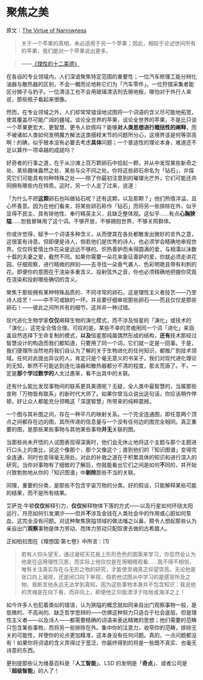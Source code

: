 # 聚焦之美

原文：[The Virtue of Narrowness](https://www.readthesequences.com/The-Virtue-Of-Narrowness)

> 关于一个苹果的真相，未必适用于另一个苹果；因此，相较于论述世间所有的苹果，我们能对一个苹果说出更多。

>

> ——[《理性的十二美德》](https://www.readthesequences.com/The-Twelve-Virtues-Of-Rationality)

在各自的专业领域内，人们深谙聚焦特定范围的重要性；一位汽车修理工能分辨化油器与散热器的区别，不会一概而论地称它们为「汽车零件」。一位狩猎采集者能区分狮子与豹子。一位清洁工也不会用玻璃清洁剂去擦地板，哪怕对于外行人来说，那些瓶子看起来很像。

然而，在专业领域之外，人们却常常错误地试图将一个词语的含义尽可能地拓宽，使其覆盖尽可能广阔的疆域。谈论全世界的苹果，谈论全世界的苹果，不是比只谈一个苹果更宏大、更智慧、更令人钦佩吗？能够**对人类思想进行概括性的阐释**，而不被诸如人类如何发明魔方解法这类细枝末节的问题所分心，这境界该是何等崇高啊！的确，似乎根本没有必要去考虑**具体**问题；一个普适性的理论本身，难道还不足以算作一项卓越的成就吗？

好奇者的行事之道，在于从沙滩上百万颗卵石中拾起一颗，并从中发现某些新奇之处、某些趣味盎然之处、某些与众不同之处。你将这些卵石命名为「钻石」，并探究它们可能具有何种特殊之处——除了你最初注意到的璀璨光芒外，它们可能还共同拥有哪些内在特质。这时，另一个人走了过来，说道：

「为什么不把**这颗**卵石也叫做钻石呢？还有这颗，以及那颗？」他们热情洋溢，且心怀善意。因为在他们看来，将某些卵石称作「钻石」而将另一些排除在外，似乎显得不民主、具有排他性、奉行精英主义，且缺乏整体观。这似乎……有点**心胸狭隘**……恕我冒昧用了这个词。不够开放，不够拥抱世界，不够关照群体。

你或许觉得，赋予一个词语多种含义，从而使其在各处都散发出微妙的言外之意，这很富有诗意。但即便是诗人，倘若他们是优秀的诗人，也必须学会精确地审视世界。仅仅将爱情比作花朵是远远不够的。炽热善妒而未得圆满的爱，与相濡以沫数十载的夫妻之爱，截然不同。如果你需要一朵花来象征善妒的爱，你就必须走进花园，仔细观察，进行精微的辨别——去寻找一朵香气袭人、色彩明艳且带有利刺的花。即便你的意图在于渲染多重含义、投射弦外之音，你也必须精确地把握你究竟在渲染和投射哪些确切的含义。

聚焦于那些拥有某种特殊品质的、不同寻常的卵石，这是理性主义者技艺——乃至诗人技艺！——中不可或缺的一环。并且要仔细审视那些卵石——而且仅仅是那些卵石！——彼此之间所共有的细节。这并非一种过错。

现代进化生物学家**仅仅**阐释生物的演化模式，而不涉及恒星的「演化」或技术的「演化」，这完全合情合理。可叹的是，某些不幸的灵魂用同一个词「进化」来涵盖自然选择下生命复制的模式，**以及**恒星那纯属偶然形成的结构，**还有**技术那经过智慧设计的构造而我们都知道，只要用了同一个词，它们就一定是一回事。于是，我们便理所当然地将我们自认为了解的关于生物进化的任何知识，都推广到技术领域。任何对此提出异议的人，肯定只是个毫无意义的书呆子。我们对现代进化理论的无知，断然不可能达到连化油器和散热器都分不清的程度，那太荒唐了。不，一定是**那个学过数学的**人太过愚笨，看不出其中的关联。

还有什么能比发现事物间的联系更具美德呢？无疑，全人类中最智慧的，当属那些宣称「万物皆有联系」的新时代大师了。如果你曾当众说出这句话，你应该稍作停顿，好让众人都能充分领略这「深邃智慧」所带来的纯粹震撼。

一个图与其补图之间，存在一种平凡的映射关系。一个完全连通图，即任意两个顶点之间都存在边的图，其所传递的信息量与一个没有任何边的图完全相同。真正重要的图，是那些某些事物与其他某些事物**并无**关联的图。

当那些尚未开悟的人试图表现得深奥时，他们会无休止地将这个主题与那个主题进行口头上的类比，说这个像那个，那个又像这个；直到他们的「知识图谱」变得完全连通，同时也变得毫无用处。对此的补救之道在于积累具体的知识和进行深入的研究。当你对事物有了细致的了解后，你就能看出它们之间是如何**不**同的，并开始兴致勃勃地从你的「知识图谱」中**剔除**那些不当的关联。

同理，重要的分类，是那些不包含宇宙万物的分类。好的假设，只能解释某些可能的结果，而不是所有结果。

艾萨克·牛顿**仅仅**解释引力，**仅仅**解释物体下落的方式——以及行星如何环绕太阳运行，月亮如何引发潮汐——但并**不**涉及金钱在人类社会中的作用或心脏如何泵血，这完全没有问题。对这种聚焦狭隘领域的做法嗤之以鼻，颇令人想起那些认为亲自出门**观察**事物是体力劳动、而体力劳动只配奴隶去做的古希腊人。

正如柏拉图在《理想国·第七卷》中所言：[1]

> 若有人仰头望天，通过凝视天花板上形形色色的图案来学习，你显然会认为他是在运用理性沉思，而实际上他仅仅是在用眼睛观看……我不得不相信，唯有关注真实存在与无形之物的研究，才能使灵魂真正仰望崇高。无论他是张口向上凝视，还是闭口向下审视，倘若他试图从中学习的是感官所及之物，我断言他永远无法学到真知，因为这些事物本身并不包含知识：我说他的灵魂是在向下看，而非向上，即便他正仰面漂浮于陆地或海洋之上！

如今许多人也犯着类似的错误，认为狭隘的概念就如同亲自出门观察事物一般，是低微的、不高尚的、缺乏哲学思辨的——仿佛这种努力只适合于社会底层。但是理性主义者——以及诗人——都需要精确的词语来表达精微的思想；他们需要的范畴只包含某些事物，而将另一些排除在外。集中你的注意力，收窄你的范畴，排除无关的可能性，并使你的论点更加精准，这本身没有任何问题。真的，一点问题都没有！如果你将词语的含义弄得过于宽泛，你最终得到的将是一些既不真实、也毫无诗意的东西。

更别提那些认为维基百科是「**人工智能**」、LSD 的发明是「**奇点**」、或者公司是「**超级智能**」的人了！